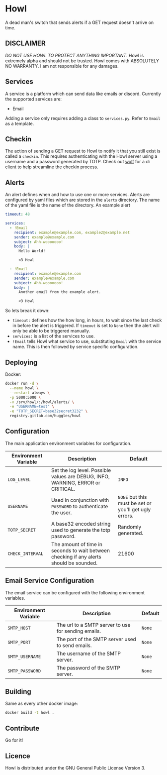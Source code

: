 # Howl
A dead man's switch that sends alerts if a GET request doesn't arrive on time.

## DISCLAIMER
*DO NOT USE HOWL TO PROTECT ANYTHING IMPORTANT*. Howl is extremely alpha
and should not be trusted. Howl comes with ABSOLUTELY NO WARRANTY. I am not
responsible for any damages.

## Services
A service is a platform which can send data like emails or discord. Currently
the supported services are:

 - Email

Adding a service only requires adding a class to `services.py`. Refer to
`Email` as a template.

## Checkin
The action of sending a GET request to Howl to notify it that you still exist
is called a `checkin`. This requires authenticating with the Howl server using
a username and a password generated by TOTP. Check out
[wolf](https://gitlab.com/huggles/wolf) for a cli client to help streamline the
checkin process.

## Alerts
An alert defines when and how to use one or more services. Alerts are
configured by yaml files which are stored in the `alerts` directory.
The name of the yaml file is the name of the directory. An example alert

```yaml
timeout: 48

services:
  - !Email
    recipient: example@example.com, example2@example.net
    sender: example@example.com
    subject: Ahh-wooooooo!
    body: |
      Hello World!

      <3 Howl

  - !Email
    recipient: example@example.com
    sender: example@example.com
    subject: Ahh-wooooooo!
    body: |
      Another email from the example alert.

      <3 Howl
```

So lets break it down:

- `timeout:` defines how the how long, in hours, to wait since the last check
in before the alert is triggered. If `timeout` is set to `None` then the alert
will only be able to be triggered manually.
- `services:` is a list of the services to use.
- `!Email` tells Howl what service to use, substituting `Email` with the service name. This is then followed by service
specific configuration.

## Deploying
Docker:

```sh
docker run -d \
  --name howl \
  --restart always \
  -p 5000:5000 \
  -v /srv/howl/:/howl/alerts/ \
  -e "USERNAME=test" \
  -e "TOTP_SECRET=base32secret3232" \
  registry.gitlab.com/huggles/howl
```

## Configuration
The main application environment variables
for configuration.

Environment Variable | Description | Default
--- | --- | ---
`LOG_LEVEL` | Set the log level. Possible values are DEBUG, INFO, WARNING, ERROR or CRITICAL. | `INFO`
`USERNAME` | Used in conjunction with `PASSWORD` to authenticate the user. | `NONE` but this must be set or you'll get ugly errors.
`TOTP_SECRET` | A base32 encoded string used to generate the totp password. | Randomly generated.
`CHECK_INTERVAL` | The amount of time in seconds to wait between checking if any alerts should be sounded. | 21600

## Email Service Configuration
The email service can be configured with the following environment variables.

Environment Variable | Description | Default
--- | --- | ---
`SMTP_HOST` | The url to a SMTP server to use for sending emails. | `None`
`SMTP_PORT` | The port of the SMTP server used to send emails. | `None`
`SMTP_USERNAME` | The username of the SMTP server. | `None`
`SMTP_PASSWORD` | The password of the SMTP server. | `None`

## Building
Same as every other docker image:

```sh
docker build -t howl .
```

## Contribute
Go for it!

## Licence
Howl is distributed under the GNU General Public License Version 3.
